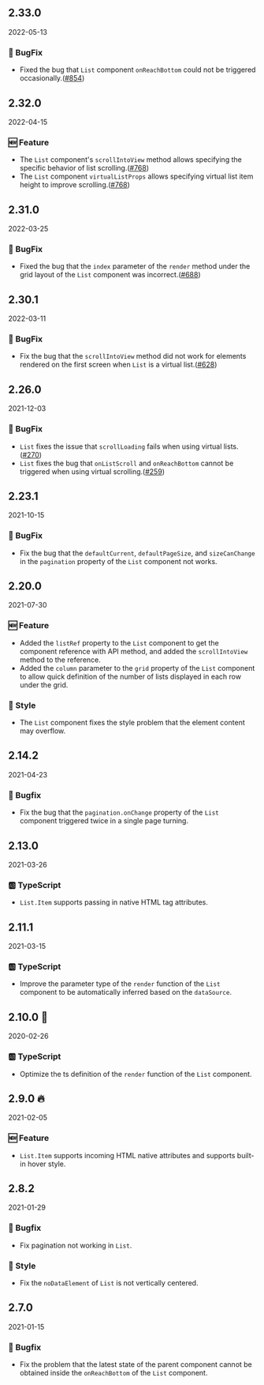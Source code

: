 ## 2.33.0

2022-05-13

### 🐛 BugFix

- Fixed the bug that `List` component `onReachBottom` could not be triggered occasionally.([#854](https://github.com/arco-design/arco-design/pull/854))

## 2.32.0

2022-04-15

### 🆕 Feature

- The `List` component's `scrollIntoView` method allows specifying the specific behavior of list scrolling.([#768](https://github.com/arco-design/arco-design/pull/768))
- The `List` component `virtualListProps` allows specifying virtual list item height to improve scrolling.([#768](https://github.com/arco-design/arco-design/pull/768))

## 2.31.0

2022-03-25

### 🐛 BugFix

- Fixed the bug that the `index` parameter of the `render` method under the grid layout of the `List` component was incorrect.([#688](https://github.com/arco-design/arco-design/pull/688))

## 2.30.1

2022-03-11

### 🐛 BugFix

- Fix the bug that the `scrollIntoView` method did not work for elements rendered on the first screen when `List` is a virtual list.([#628](https://github.com/arco-design/arco-design/pull/628))

## 2.26.0

2021-12-03

### 🐛 BugFix

- `List` fixes the issue that `scrollLoading` fails when using virtual lists.([#270](https://github.com/arco-design/arco-design/pull/270))
- `List` fixes the bug that `onListScroll` and `onReachBottom` cannot be triggered when using virtual scrolling.([#259](https://github.com/arco-design/arco-design/pull/259))

## 2.23.1

2021-10-15

### 🐛 BugFix

- Fix the bug that the `defaultCurrent`, `defaultPageSize`, and `sizeCanChange` in the `pagination` property of the `List` component not works.

## 2.20.0

2021-07-30

### 🆕 Feature

- Added the `listRef` property to the `List` component to get the component reference with API method, and added the `scrollIntoView` method to the reference.
- Added the `column` parameter to the `grid` property of the `List` component to allow quick definition of the number of lists displayed in each row under the grid.

### 💅 Style

- The `List` component fixes the style problem that the element content may overflow.



## 2.14.2

2021-04-23

### 🐛 Bugfix

- Fix the bug that the `pagination.onChange` property of the `List` component triggered twice in a single page turning.

## 2.13.0

2021-03-26

### 🆎 TypeScript

- `List.Item` supports passing in native HTML tag attributes.



## 2.11.1

2021-03-15

### 🆎 TypeScript

- Improve the parameter type of the `render` function of the `List` component to be automatically inferred based on the `dataSource`.



## 2.10.0 🏮

2020-02-26

### 🆎 TypeScript

- Optimize the ts definition of the `render` function of the `List` component.



## 2.9.0 🔥

2021-02-05

### 🆕 Feature

- `List.Item` supports incoming HTML native attributes and supports built-in hover style.

## 2.8.2

2021-01-29

### 🐛 Bugfix

- Fix pagination not working in `List`.



### 💅 Style

- Fix the `noDataElement` of `List` is not vertically centered.



## 2.7.0

2021-01-15

### 🐛 Bugfix

- Fix the problem that the latest state of the parent component cannot be obtained inside the `onReachBottom` of the `List` component.

